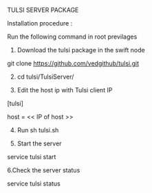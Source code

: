 TULSI SERVER PACKAGE

Installation procedure :

Run the following command in root previlages 

1. Download the tulsi package in the swift node 

git clone https://github.com/vedgithub/tulsi.git

2. cd tulsi/TulsiServer/
	
3. Edit the host ip with Tulsi client IP

[tulsi]

host = << IP of host >>

4. Run sh tulsi.sh

5. Start the server 
 
 service tulsi start


6.Check the server status 
 
 service tulsi status 

